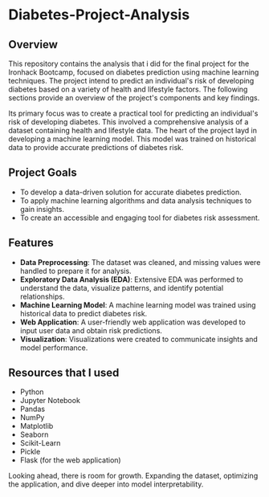 # Diabetes-Project-Analysis

## Overview

This repository contains the analysis that i did for the final project for the Ironhack Bootcamp, focused on diabetes prediction using machine learning techniques. 
The project intend to predict an individual's risk of developing diabetes based on a variety of health and lifestyle factors. 
The following sections provide an overview of the project's components and key findings.

 Its primary focus was to create a practical tool for predicting an individual's risk of developing diabetes. 
 This involved a comprehensive analysis of a dataset containing health and lifestyle data.
 The heart of the project layd in developing a machine learning model. 
 This model was trained on historical data to provide accurate predictions of diabetes risk.

## Project Goals

- To develop a data-driven solution for accurate diabetes prediction.
- To apply machine learning algorithms and data analysis techniques to gain insights.
- To create an accessible and engaging tool for diabetes risk assessment.

## Features

- **Data Preprocessing**: The dataset was cleaned, and missing values were handled to prepare it for analysis.
- **Exploratory Data Analysis (EDA)**: Extensive EDA was performed to understand the data, visualize patterns, and identify potential relationships.
- **Machine Learning Model**: A machine learning model was trained using historical data to predict diabetes risk.
- **Web Application**: A user-friendly web application was developed to input user data and obtain risk predictions.
- **Visualization**: Visualizations were created to communicate insights and model performance.

## Resources that I used

- Python
- Jupyter Notebook
- Pandas
- NumPy
- Matplotlib
- Seaborn
- Scikit-Learn
- Pickle
- Flask (for the web application)

Looking ahead, there is room for growth. Expanding the dataset, optimizing the application, 
and dive deeper into model interpretability.

